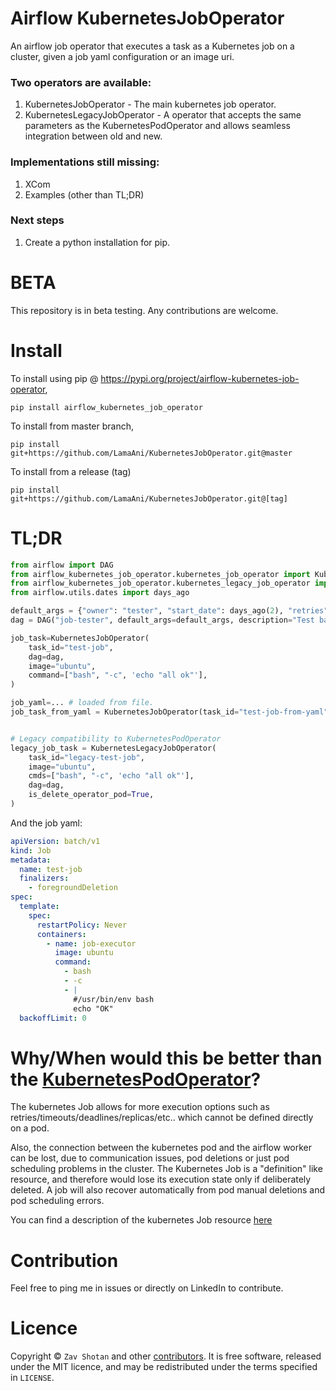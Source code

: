 # Airflow KubernetesJobOperator

An airflow job operator that executes a task as a Kubernetes job on a cluster, given a job yaml configuration or an image uri.

### Two operators are available:

1. KubernetesJobOperator - The main kubernetes job operator.
1. KubernetesLegacyJobOperator - A operator that accepts the same parameters as
   the KubernetesPodOperator and allows seamless integration between old and new.

### Implementations still missing:

1. XCom
1. Examples (other than TL;DR)

### Next steps

1. Create a python installation for pip.

# BETA

This repository is in beta testing. Any contributions are welcome.

# Install

To install using pip @ https://pypi.org/project/airflow-kubernetes-job-operator,

```shell
pip install airflow_kubernetes_job_operator
```

To install from master branch,

```shell
pip install git+https://github.com/LamaAni/KubernetesJobOperator.git@master
```

To install from a release (tag)

```shell
pip install git+https://github.com/LamaAni/KubernetesJobOperator.git@[tag]
```

# TL;DR

```python
from airflow import DAG
from airflow_kubernetes_job_operator.kubernetes_job_operator import KubernetesJobOperator
from airflow_kubernetes_job_operator.kubernetes_legacy_job_operator import KubernetesLegacyJobOperator
from airflow.utils.dates import days_ago

default_args = {"owner": "tester", "start_date": days_ago(2), "retries": 0}
dag = DAG("job-tester", default_args=default_args, description="Test base job operator", schedule_interval=None)

job_task=KubernetesJobOperator(
    task_id="test-job",
    dag=dag,
    image="ubuntu",
    command=["bash", "-c", 'echo "all ok"'],
)

job_yaml=... # loaded from file.
job_task_from_yaml = KubernetesJobOperator(task_id="test-job-from-yaml", job_yaml=job_yaml, dag=dag)


# Legacy compatibility to KubernetesPodOperator
legacy_job_task = KubernetesLegacyJobOperator(
    task_id="legacy-test-job",
    image="ubuntu",
    cmds=["bash", "-c", 'echo "all ok"'],
    dag=dag,
    is_delete_operator_pod=True,
)
```

And the job yaml:

```yaml
apiVersion: batch/v1
kind: Job
metadata:
  name: test-job
  finalizers:
    - foregroundDeletion
spec:
  template:
    spec:
      restartPolicy: Never
      containers:
        - name: job-executor
          image: ubuntu
          command:
            - bash
            - -c
            - |
              #/usr/bin/env bash
              echo "OK"
  backoffLimit: 0
```

# Why/When would this be better than the [KubernetesPodOperator](https://github.com/apache/airflow/blob/master/airflow/contrib/operators/kubernetes_pod_operator.p)?

The kubernetes Job allows for more execution options such as retries/timeouts/deadlines/replicas/etc.. which cannot be defined directly on a pod.

Also, the connection between the kubernetes pod and the airflow worker can be lost, due to communication issues,
pod deletions or just pod scheduling problems in the cluster. The Kubernetes Job is a "definition" like resource, and therefore would lose its execution state only if deliberately deleted. A job will also recover automatically from pod manual deletions and pod scheduling errors.

You can find a description of the kubernetes Job resource [here](https://kubernetes.io/docs/concepts/workloads/controllers/jobs-run-to-completion/)

# Contribution

Feel free to ping me in issues or directly on LinkedIn to contribute.

# Licence

Copyright ©
`Zav Shotan` and other [contributors](https://github.com/LamaAni/postgres-xl-helm/graphs/contributors).
It is free software, released under the MIT licence, and may be redistributed under the terms specified in `LICENSE`.
